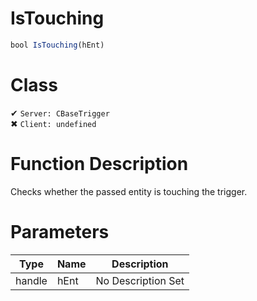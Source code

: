 # IsTouching
```js
bool IsTouching(hEnt)
```
# Class
✔ `Server: CBaseTrigger`  
✖ `Client: undefined`  

# Function Description
Checks whether the passed entity is touching the trigger.
# Parameters
Type|Name|Description
--|--|--
handle|hEnt|No Description Set
